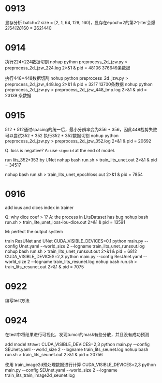 # 0913
显存分析
batch=2
size = [2, 1, 64, 128, 160]，显存在epoch=2的第2个iter会爆
2*1*64*128*160 = 2621440

# 0914
执行224*224数据切割
nohup python preprocess_2d_jzw.py > preprocess_2d_jzw_224.log 2>&1 &
pid = 48106
376649条数据

执行448*448数据切割
nohup python preprocess_2d_jzw.py > preprocess_2d_jzw_448.log 2>&1 &
pid = 3217
13700条数据
nohup python preprocess_2d_jzw.py > preprocess_2d_jzw_448_tmp.log 2>&1 &
pid = 23139
条数据

# 0915
512 * 512通过spacing的统一后，最小分辨率变为356 * 356，因此448裁剪失败
可以尝试352 * 352
执行352 * 352数据切割
nohup python preprocess_2d_jzw.py > preprocess_2d_jzw_352.log 2>&1 &
pid = 20692

Q: loss is negative?
A: use `sigmoid` at the end of model.

run lits_352*353 by UNet
nohup bash run.sh > train_lits_unet.out 2>&1 &
pid = 34517

nohup bash run.sh > train_lits_unet_epochloss.out 2>&1 &
pid = 7854

# 0916
add ious and dices index in trainer

Q: why dice coef > 1?
A: the process in LitsDataset has bug
nohup bash run.sh > train_lite_unet_loss-iou-dice.out 2>&1 &
pid = 13591

M: perfect the output system

train ResUNet and UNet
CUDA_VISIBLE_DEVICES=0,1 python main.py --config Unet.yaml --world_size 2 --logname train_lits_unet_runsout.log
nohup bash run.sh > train_lits_unet_runsout.out 2>&1 &
pid = 6812
CUDA_VISIBLE_DEVICES=2,3 python main.py --config ResUnet.yaml --world_size 2 --logname train_lits_resunet.log
nohup bash run.sh > train_lits_resunet.out 2>&1 &
pid = 7075

# 0922
编写test方法

# 0924
在test中将结果进行可视化，发现tumor的mask有些分散，并且没有成功预测

add model `SEUnet`
CUDA_VISIBLE_DEVICES=2,3 python main.py --config SEUnet.yaml --world_size 2 --logname train_lits_seunet.log
nohup bash run.sh > train_lits_seunet.out 2>&1 &
pid = 20756

使用 train_image2d预处理数据进行计算
CUDA_VISIBLE_DEVICES=2,3 python main.py --config SEUnet.yaml --world_size 2 --logname train_lits_train_image2d_seunet.log